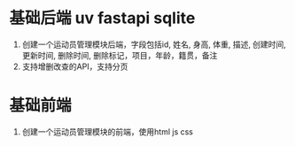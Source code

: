 # 基础后端 uv fastapi sqlite 
1. 创建一个运动员管理模块后端，字段包括id, 姓名, 身高, 体重, 描述, 创建时间, 更新时间, 删除时间, 删除标记，项目，年龄，籍贯，备注
2. 支持增删改查的API，支持分页

# 基础前端
1. 创建一个运动员管理模块的前端，使用html js css